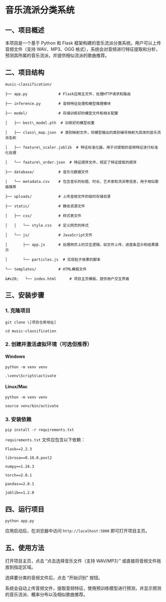 # 音乐流派分类系统

## 一、项目概述

本项目是一个基于 Python 和 Flask 框架构建的音乐流派分类系统。用户可以上传音频文件（支持 WAV、MP3、OGG 格式），系统会对音频进行特征提取和分析，预测其所属的音乐流派，并提供相似流派的歌曲推荐。

## 二、项目结构



```
music-classification/

├── app.py              # Flask应用主文件，处理HTTP请求和路由

├── inference.py        # 音频特征处理和模型推理模块

├── model/              # 存储训练好的模型文件和相关配置

│   ├── best\_model.pth  # 训练好的模型权重

│   ├── class\_map.json  # 类别映射文件，将模型输出的类别编号映射为具体的音乐流派名称

│   ├── feature\_scaler.joblib  # 特征标准化器，用于对提取的音频特征进行标准化处理

│   └── feature\_order.json  # 特征顺序文件，规定了特征提取的顺序

├── database/           # 音乐元数据文件

│   └── metadata.csv    # 包含音乐的标题、时长、艺术家和流派等信息，用于相似歌曲推荐

├── uploads/            # 上传音频文件的临时存储目录

├── static/             # 静态资源文件

│   ├── css/            # 样式表文件

│   │   └── style.css   # 定义网页的样式

│   └── js/             # JavaScript文件

│       ├── app.js      # 处理网页上的交互逻辑，如文件上传、进度条显示和结果展示

│       └── particles.js  # 实现粒子效果的脚本

└── templates/          # HTML模板文件

&#x20;   └── index.html      # 项目主页模板，提供用户交互界面
```

## 三、安装步骤

### 1. 克隆项目



```
git clone \[项目仓库地址]

cd music-classification
```

### 2. 创建并激活虚拟环境（可选但推荐）

#### Windows



```
python -m venv venv

.\venv\Scripts\activate
```

#### Linux/Mac



```
python -m venv venv

source venv/bin/activate
```

### 3. 安装依赖



```
pip install -r requirements.txt
```

`requirements.txt` 文件应包含以下依赖：



```
Flask==2.2.3

librosa==0.10.0.post2

numpy==1.24.3

torch==2.0.1

pandas==2.0.1

joblib==1.2.0
```

## 四、运行项目



```
python app.py
```

应用启动后，在浏览器中访问 `http://localhost:5000` 即可打开项目主页。

## 五、使用方法

打开项目主页，点击 “点击选择音乐文件（支持 WAV/MP3）” 或直接将音频文件拖放到指定区域。

选择要分类的音频文件后，点击 “开始识别” 按钮。

系统会自动上传音频文件，提取音频特征，使用预训练模型进行预测，并显示预测的音乐流派、概率分布以及相似歌曲推荐。